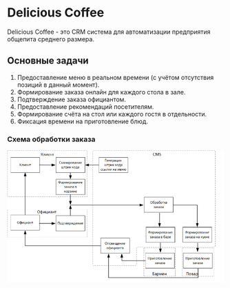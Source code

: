 # Delicious Coffee

 Delicious Coffee - это CRM система для автоматизации предприятия общепита среднего размера.
 
 ## Основные задачи
 1. Предоставление меню в реальном времени (с учётом отсутствия позиций в данный момент).
 2. Формирование заказа онлайн для каждого стола в зале.
 3. Подтверждение заказа официантом.
 4. Предоставление рекомендаций посетителям.
 5. Формирование счёта на стол или каждого гостя в отдельности.
 6. Фиксация времени на приготовление блюд.

### Схема обработки заказа
<p align="center">
    <img src="images/ordering_scheme.png", width="900">
</p>